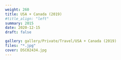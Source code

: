 ```yaml
---
weight: 260
title: USA + Canada (2019)
#title_align: "left"
summary: 2015
date: 2020-12-15
draft: false

gallery: gallery/Private/Travel/USA + Canada (2019)
files: "*.jpg"
cover: DSC02434.jpg
---
```

